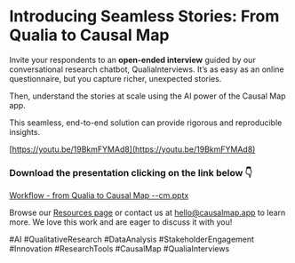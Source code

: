 # Introducing Seamless Stories: From Qualia to Causal Map

Invite your respondents to an **open-ended interview** guided by our conversational research chatbot, QualiaInterviews. It’s as easy as an online questionnaire, but you capture richer, unexpected stories.  

Then, understand the stories at scale using the AI power of the Causal Map app.  

This seamless, end-to-end solution can provide rigorous and reproducible insights.

[https://youtu.be/19BkmFYMAd8](https://youtu.be/19BkmFYMAd8)

### **Download the presentation clicking on the link below 👇**

[Workflow - from Qualia to Causal Map --cm.pptx](Workflow_-_from_Qualia_to_Causal_Map_--cm.pptx)

Browse our [Resources page](https://www.notion.so/Resources-79a0a53070b54426b65a0917d739dd96?pvs=21) or contact us at hello@causalmap.app to learn more. We love this work and are eager to discuss it with you!

#AI #QualitativeResearch #DataAnalysis #StakeholderEngagement #Innovation #ResearchTools #CausalMap #QualiaInterviews